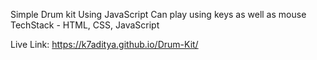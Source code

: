 Simple Drum kit Using JavaScript
Can play using keys as well as mouse
TechStack - HTML, CSS, JavaScript   

Live Link: https://k7aditya.github.io/Drum-Kit/
